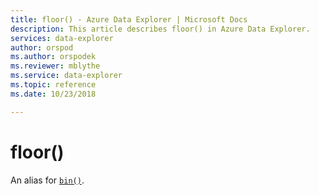 ```yaml
---
title: floor() - Azure Data Explorer | Microsoft Docs
description: This article describes floor() in Azure Data Explorer.
services: data-explorer
author: orspod
ms.author: orspodek
ms.reviewer: mblythe
ms.service: data-explorer
ms.topic: reference
ms.date: 10/23/2018

---
```

# floor()

An alias for [`bin()`](binfunction.md).
